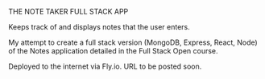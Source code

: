THE NOTE TAKER FULL STACK APP

Keeps track of and displays notes that the user enters.

My attempt to create a full stack version (MongoDB, Express, React, Node) of the Notes application detailed in the Full Stack Open course.

Deployed to the internet via Fly.io. URL to be posted soon.
